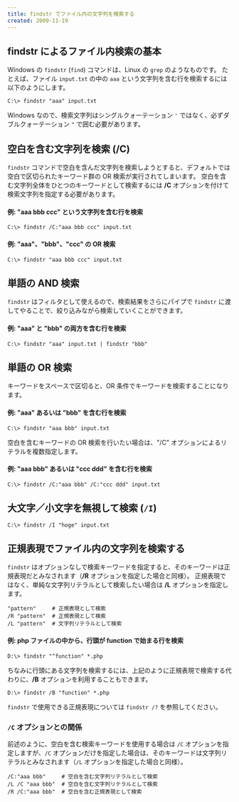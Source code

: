 ```yaml
---
title: findstr でファイル内の文字列を検索する
created: 2009-11-19
---
```


findstr によるファイル内検索の基本
----

Windows の `findstr` (`find`) コマンドは、Linux の `grep` のようなものです。
たとえば、ファイル `input.txt` の中の `aaa` という文字列を含む行を検索するには以下のようにします。

```
C:\> findstr "aaa" input.txt
```

Windows なので、検索文字列はシングルクォーテーション `'` ではなく、必ずダブルクォーテーション `"` で囲む必要があります。


空白を含む文字列を検索 (/C)
----

`findstr` コマンドで空白を含んだ文字列を検索しようとすると、デフォルトでは空白で区切られたキーワード群の OR 検索が実行されてしまいます。
空白を含む文字列全体をひとつのキーワードとして検索するには **/C** オプションを付けて検索文字列を指定する必要があります。

#### 例: "aaa bbb ccc" という文字列を含む行を検索

```
C:\> findstr /C:"aaa bbb ccc" input.txt
```

#### 例: "aaa"、"bbb"、"ccc" の OR 検索

```
C:\> findstr "aaa bbb ccc" input.txt
```


単語の AND 検索
----

`findstr` はフィルタとして使えるので、検索結果をさらにパイプで `findstr` に渡してやることで、絞り込みながら検索していくことができます。

#### 例: "aaa" と "bbb" の両方を含む行を検索

```
C:\> findstr "aaa" input.txt | findstr "bbb"
```


単語の OR 検索
----

キーワードをスペースで区切ると、OR 条件でキーワードを検索することになります。

#### 例: "aaa" あるいは "bbb" を含む行を検索

```
C:\> findstr "aaa bbb" input.txt
```

空白を含むキーワードの OR 検索を行いたい場合は、"/C" オプションによるリテラルを複数指定します。

#### 例: "aaa bbb" あるいは "ccc ddd" を含む行を検索
```
C:\> findstr /C:"aaa bbb" /C:"ccc ddd" input.txt
```


大文字／小文字を無視して検索 (`/I`)
----

```
C:\> findstr /I "hoge" input.txt
```


正規表現でファイル内の文字列を検索する
----

`findstr` はオプションなしで検索キーワードを指定すると、そのキーワードは正規表現だとみなされます（**/R** オプションを指定した場合と同様）。
正規表現ではなく、単純な文字列リテラルとして検索したい場合は **/L** オプションを指定します。

```
"pattern"     # 正規表現として検索
/R "pattern"  # 正規表現として検索
/L "pattern"  # 文字列リテラルとして検索
```

#### 例: php ファイルの中から、行頭が function で始まる行を検索

```
D:\> findstr "^function" *.php
```

ちなみに行頭にある文字列を検索するには、上記のように正規表現で検索する代わりに、**/B** オプションを利用することもできます。

```
D:\> findstr /B "function" *.php
```

`findstr` で使用できる正規表現については `findstr /?` を参照してください。

### `/C` オプションとの関係

前述のように、空白を含む検索キーワードを使用する場合は `/C` オプションを指定しますが、`/C` オプションだけを指定した場合は、そのキーワードは文字列リテラルとみなされます（`/L` オプションを指定した場合と同様）。

```
/C:"aaa bbb"     # 空白を含む文字列リテラルとして検索
/L /C "aaa bbb"  # 空白を含む文字列リテラルとして検索
/R /C:"aaa bbb"  # 空白を含む正規表現として検索
```

